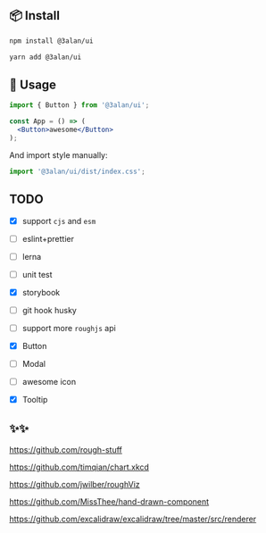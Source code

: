 ## 📦 Install

```bash
npm install @3alan/ui
```

```bash
yarn add @3alan/ui
```

## 🔨 Usage

```jsx
import { Button } from '@3alan/ui';

const App = () => (
  <Button>awesome</Button>
);
```

And import style manually:

```jsx
import '@3alan/ui/dist/index.css';
```

## TODO
- [x] support `cjs` and `esm`
- [ ] eslint+prettier
- [ ] lerna
- [ ] unit test
- [x] storybook
- [ ] git hook husky
- [ ] support more `roughjs` api
- [x] Button
- [ ] Modal
- [ ] awesome icon
- [x] Tooltip


## ✨✨
https://github.com/rough-stuff

https://github.com/timqian/chart.xkcd

https://github.com/jwilber/roughViz

https://github.com/MissThee/hand-drawn-component

https://github.com/excalidraw/excalidraw/tree/master/src/renderer
